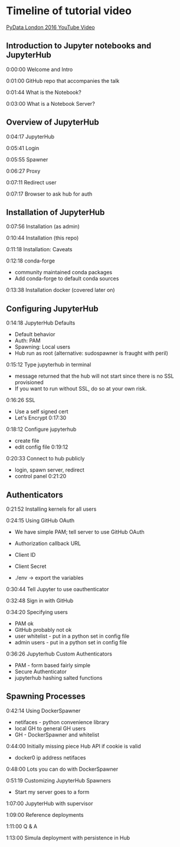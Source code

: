 # Timeline of tutorial video

[PyData London 2016 YouTube Video](https://youtu.be/gSVvxOchT8Y)

## Introduction to Jupyter notebooks and JupyterHub

0:00:00 Welcome and Intro

0:01:00 GitHub repo that accompanies the talk

0:01:44 What is the Notebook?

0:03:00 What is a Notebook Server?

## Overview of JupyterHub

0:04:17 JupyterHub

0:05:41 Login

0:05:55 Spawner

0:06:27 Proxy

0:07:11 Redirect user

0:07:17 Browser to ask hub for auth

## Installation of JupyterHub

0:07:56 Installation (as admin)

0:10:44 Installation (this repo)

0:11:18 Installation: Caveats

0:12:18 conda-forge

- community maintained conda packages
- Add conda-forge to default conda sources

0:13:38 Installation docker (covered later on)

## Configuring JupyterHub

0:14:18 JupyterHub Defaults

- Default behavior
- Auth: PAM
- Spawning: Local users
- Hub run as root (alternative: sudospawner is fraught with peril)

0:15:12 Type jupyterhub in terminal

- message returned that the hub will not start since there is no SSL provisioned
- If you want to run without SSL, do so at your own risk.

0:16:26 SSL

- Use a self signed cert
- Let's Encrypt 0:17:30

0:18:12 Configure jupyterhub

- create file
- edit config file 0:19:12

0:20:33 Connect to hub publicly

- login, spawn server, redirect
- control panel 0:21:20

## Authenticators

0:21:52 Installing kernels for all users

0:24:15 Using GitHub OAuth

- We have simple PAM; tell server to use GitHub OAuth
- Authorization callback URL
- Client ID
- Client Secret

- ./env -> export the variables

0:30:44 Tell Jupyter to use oauthenticator

0:32:48 Sign in with GitHub

0:34:20 Specifying users

- PAM ok
- GitHub probably not ok
- user whitelist - put in a python set in config file
- admin users - put in a python set in config file

0:36:26 Jupyterhub Custom Authenticators

- PAM - form based fairly simple
- Secure Authenticator
- jupyterhub hashing salted functions

## Spawning Processes

0:42:14 Using DockerSpawner

- netifaces - python convenience library
- local GH to general GH users
- GH - DockerSpawner and whitelist

0:44:00 Initially missing piece Hub API if cookie is valid

- docker0 ip address netifaces

0:48:00 Lots you can do with DockerSpawner

0:51:19 Customizing JupyterHub Spawners

- Start my server goes to a form

1:07:00 JupyterHub with supervisor

1:09:00 Reference deployments

1:11:00 Q & A

1:13:00 Simula deployment with persistence in Hub

